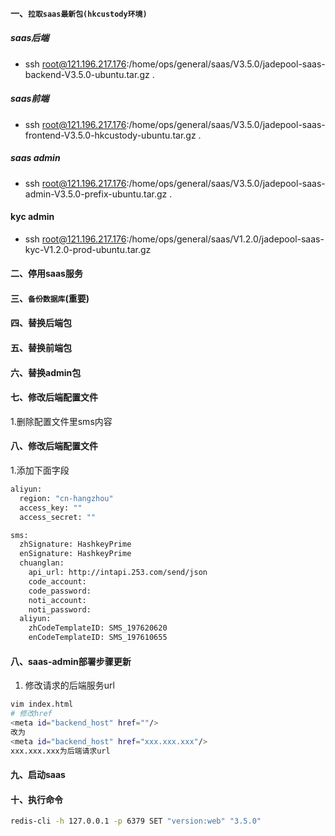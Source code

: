 #### 一、`拉取saas最新包(hkcustody环境)`
##### saas后端
- ssh root@121.196.217.176:/home/ops/general/saas/V3.5.0/jadepool-saas-backend-V3.5.0-ubuntu.tar.gz .
##### saas前端
- ssh root@121.196.217.176:/home/ops/general/saas/V3.5.0/jadepool-saas-frontend-V3.5.0-hkcustody-ubuntu.tar.gz .
##### saas admin
- ssh root@121.196.217.176:/home/ops/general/saas/V3.5.0/jadepool-saas-admin-V3.5.0-prefix-ubuntu.tar.gz .
####  kyc admin
- ssh root@121.196.217.176:/home/ops/general/saas/V1.2.0/jadepool-saas-kyc-V1.2.0-prod-ubuntu.tar.gz
#### 二、停用saas服务
#### 三、`备份数据库`(重要)
#### 四、替换后端包
#### 五、替换前端包
#### 六、替换admin包
#### 七、修改后端配置文件
1.删除配置文件里sms内容
#### 八、修改后端配置文件
1.添加下面字段
```bash
aliyun:
  region: "cn-hangzhou"
  access_key: ""
  access_secret: ""

sms:
  zhSignature: HashkeyPrime
  enSignature: HashkeyPrime
  chuanglan:
    api_url: http://intapi.253.com/send/json
    code_account:
    code_password:
    noti_account:
    noti_password:
  aliyun:
    zhCodeTemplateID: SMS_197620620
    enCodeTemplateID: SMS_197610655
```



#### 八、saas-admin部署步骤更新

1. 修改请求的后端服务url
```bash
vim index.html
# 修改href
<meta id="backend_host" href=""/>
改为
<meta id="backend_host" href="xxx.xxx.xxx"/>
xxx.xxx.xxx为后端请求url
```
#### 九、启动saas
#### 十、执行命令
 ```bash
 redis-cli -h 127.0.0.1 -p 6379 SET "version:web" "3.5.0"
 ```
